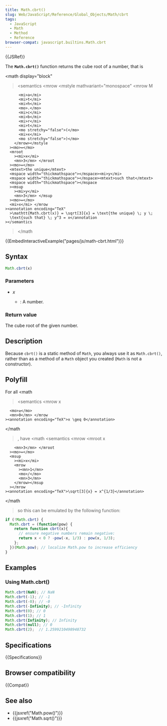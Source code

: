 ```yaml
---
title: Math.cbrt()
slug: Web/JavaScript/Reference/Global_Objects/Math/cbrt
tags:
  - JavaScript
  - Math
  - Method
  - Reference
browser-compat: javascript.builtins.Math.cbrt
---
```

{{JSRef}}

The **`Math.cbrt()`** function returns the cube root of a number, that is

<math display="block"

> <semantics <mrow <mstyle mathvariant="monospace" <mrow <mi>M</mi>

          <mi>a</mi>
          <mi>t</mi>
          <mi>h</mi>
          <mo>.</mo>
          <mi>c</mi>
          <mi>b</mi>
          <mi>r</mi>
          <mi>t</mi>
          <mo stretchy="false">(</mo>
          <mi>x</mi>
          <mo stretchy="false">)</mo>
        </mrow></mstyle
      ><mo>=</mo>
      <mroot
        ><mi>x</mi>
        <mn>3</mn> </mroot
      ><mo>=</mo>
      <mtext>the unique</mtext>
      <mspace width="thickmathspace"></mspace><mi>y</mi>
      <mspace width="thickmathspace"></mspace><mtext>such that</mtext>
      <mspace width="thickmathspace"></mspace
      ><msup
        ><mi>y</mi>
        <mn>3</mn> </msup
      ><mo>=</mo>
      <mi>x</mi> </mrow
    ><annotation encoding="TeX"
      >\mathtt{Math.cbrt(x)} = \sqrt[3]{x} = \text{the unique} \; y \;
      \text{such that} \; y^3 = x</annotation
    ></semantics

> </math

{{EmbedInteractiveExample("pages/js/math-cbrt.html")}}

## Syntax

```js
Math.cbrt(x)
```

### Parameters

- <var>x</var>

  - : A number.

### Return value

The cube root of the given number.

## Description

Because `cbrt()` is a static method of `Math`, you always use it as
`Math.cbrt()`, rather than as a method of a `Math` object you created (`Math` is
not a constructor).

## Polyfill

For all <math

> <semantics <mrow <mi>x</mi>

      <mo>≥</mo>
      <mn>0</mn> </mrow
    ><annotation encoding="TeX">x \geq 0</annotation>

</semantics></math

> , have <math <semantics <mrow <mroot <mi>x</mi>

        <mn>3</mn> </mroot
      ><mo>=</mo>
      <msup
        ><mi>x</mi>
        <mrow
          ><mn>1</mn>
          <mo>/</mo>
          <mn>3</mn>
        </mrow></msup
      ></mrow
    ><annotation encoding="TeX">\sqrt[3]{x} = x^{1/3}</annotation>

</semantics></math

> so this can be emulated by the following function:

```js
if (!Math.cbrt) {
  Math.cbrt = (function(pow) {
    return function cbrt(x){
      // ensure negative numbers remain negative:
      return x < 0 ? -pow(-x, 1/3) : pow(x, 1/3);
    };
  })(Math.pow); // localize Math.pow to increase efficiency
}
```

## Examples

### Using Math.cbrt()

```js
Math.cbrt(NaN); // NaN
Math.cbrt(-1); // -1
Math.cbrt(-0); // -0
Math.cbrt(-Infinity); // -Infinity
Math.cbrt(0); // 0
Math.cbrt(1); // 1
Math.cbrt(Infinity); // Infinity
Math.cbrt(null); // 0
Math.cbrt(2);  // 1.2599210498948732
```

## Specifications

{{Specifications}}

## Browser compatibility

{{Compat}}

## See also

- {{jsxref("Math.pow()")}}
- {{jsxref("Math.sqrt()")}}
